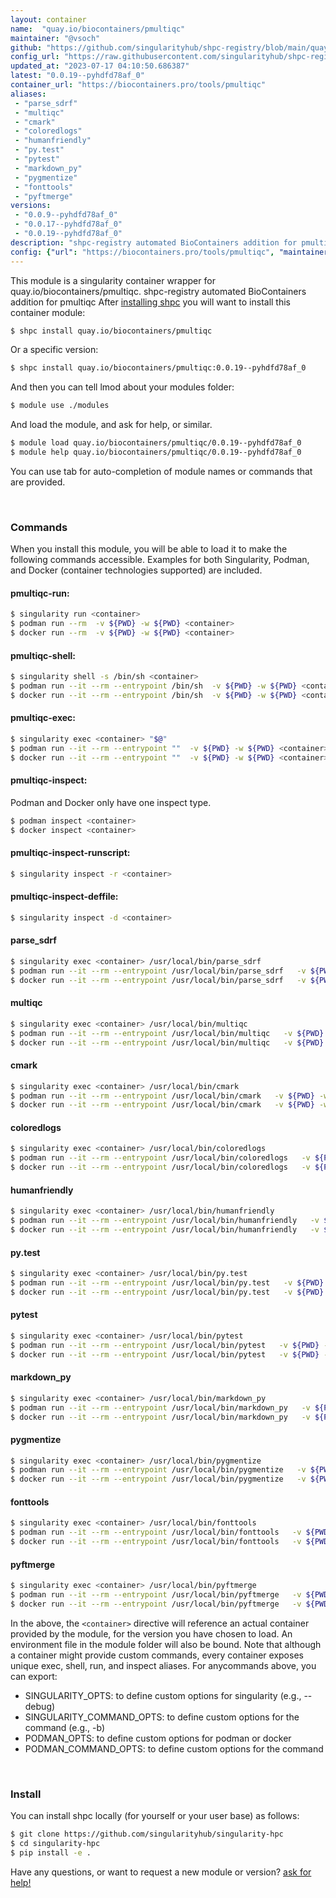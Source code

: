```yaml
---
layout: container
name:  "quay.io/biocontainers/pmultiqc"
maintainer: "@vsoch"
github: "https://github.com/singularityhub/shpc-registry/blob/main/quay.io/biocontainers/pmultiqc/container.yaml"
config_url: "https://raw.githubusercontent.com/singularityhub/shpc-registry/main/quay.io/biocontainers/pmultiqc/container.yaml"
updated_at: "2023-07-17 04:10:50.686387"
latest: "0.0.19--pyhdfd78af_0"
container_url: "https://biocontainers.pro/tools/pmultiqc"
aliases:
 - "parse_sdrf"
 - "multiqc"
 - "cmark"
 - "coloredlogs"
 - "humanfriendly"
 - "py.test"
 - "pytest"
 - "markdown_py"
 - "pygmentize"
 - "fonttools"
 - "pyftmerge"
versions:
 - "0.0.9--pyhdfd78af_0"
 - "0.0.17--pyhdfd78af_0"
 - "0.0.19--pyhdfd78af_0"
description: "shpc-registry automated BioContainers addition for pmultiqc"
config: {"url": "https://biocontainers.pro/tools/pmultiqc", "maintainer": "@vsoch", "description": "shpc-registry automated BioContainers addition for pmultiqc", "latest": {"0.0.19--pyhdfd78af_0": "sha256:ae406918645de12c0b7958c92114d350e23907e7b64d2b06c8743e2a173ce848"}, "tags": {"0.0.9--pyhdfd78af_0": "sha256:5a090cd18ad36694211f29ff1102d887b5404596ae3009e39a8b8cec8b4bde4a", "0.0.17--pyhdfd78af_0": "sha256:fa8f0d1dc290460d83e503ff1a5d18041f8ec3be7ef47ad7aacf25e71af12c1d", "0.0.19--pyhdfd78af_0": "sha256:ae406918645de12c0b7958c92114d350e23907e7b64d2b06c8743e2a173ce848"}, "docker": "quay.io/biocontainers/pmultiqc", "aliases": {"parse_sdrf": "/usr/local/bin/parse_sdrf", "multiqc": "/usr/local/bin/multiqc", "cmark": "/usr/local/bin/cmark", "coloredlogs": "/usr/local/bin/coloredlogs", "humanfriendly": "/usr/local/bin/humanfriendly", "py.test": "/usr/local/bin/py.test", "pytest": "/usr/local/bin/pytest", "markdown_py": "/usr/local/bin/markdown_py", "pygmentize": "/usr/local/bin/pygmentize", "fonttools": "/usr/local/bin/fonttools", "pyftmerge": "/usr/local/bin/pyftmerge"}}
---
```


This module is a singularity container wrapper for quay.io/biocontainers/pmultiqc.
shpc-registry automated BioContainers addition for pmultiqc
After [installing shpc](#install) you will want to install this container module:


```bash
$ shpc install quay.io/biocontainers/pmultiqc
```

Or a specific version:

```bash
$ shpc install quay.io/biocontainers/pmultiqc:0.0.19--pyhdfd78af_0
```

And then you can tell lmod about your modules folder:

```bash
$ module use ./modules
```

And load the module, and ask for help, or similar.

```bash
$ module load quay.io/biocontainers/pmultiqc/0.0.19--pyhdfd78af_0
$ module help quay.io/biocontainers/pmultiqc/0.0.19--pyhdfd78af_0
```

You can use tab for auto-completion of module names or commands that are provided.

<br>

### Commands

When you install this module, you will be able to load it to make the following commands accessible.
Examples for both Singularity, Podman, and Docker (container technologies supported) are included.

#### pmultiqc-run:

```bash
$ singularity run <container>
$ podman run --rm  -v ${PWD} -w ${PWD} <container>
$ docker run --rm  -v ${PWD} -w ${PWD} <container>
```

#### pmultiqc-shell:

```bash
$ singularity shell -s /bin/sh <container>
$ podman run --it --rm --entrypoint /bin/sh  -v ${PWD} -w ${PWD} <container>
$ docker run --it --rm --entrypoint /bin/sh  -v ${PWD} -w ${PWD} <container>
```

#### pmultiqc-exec:

```bash
$ singularity exec <container> "$@"
$ podman run --it --rm --entrypoint ""  -v ${PWD} -w ${PWD} <container> "$@"
$ docker run --it --rm --entrypoint ""  -v ${PWD} -w ${PWD} <container> "$@"
```

#### pmultiqc-inspect:

Podman and Docker only have one inspect type.

```bash
$ podman inspect <container>
$ docker inspect <container>
```

#### pmultiqc-inspect-runscript:

```bash
$ singularity inspect -r <container>
```

#### pmultiqc-inspect-deffile:

```bash
$ singularity inspect -d <container>
```


#### parse_sdrf

```bash
$ singularity exec <container> /usr/local/bin/parse_sdrf
$ podman run --it --rm --entrypoint /usr/local/bin/parse_sdrf   -v ${PWD} -w ${PWD} <container> -c " $@"
$ docker run --it --rm --entrypoint /usr/local/bin/parse_sdrf   -v ${PWD} -w ${PWD} <container> -c " $@"
```


#### multiqc

```bash
$ singularity exec <container> /usr/local/bin/multiqc
$ podman run --it --rm --entrypoint /usr/local/bin/multiqc   -v ${PWD} -w ${PWD} <container> -c " $@"
$ docker run --it --rm --entrypoint /usr/local/bin/multiqc   -v ${PWD} -w ${PWD} <container> -c " $@"
```


#### cmark

```bash
$ singularity exec <container> /usr/local/bin/cmark
$ podman run --it --rm --entrypoint /usr/local/bin/cmark   -v ${PWD} -w ${PWD} <container> -c " $@"
$ docker run --it --rm --entrypoint /usr/local/bin/cmark   -v ${PWD} -w ${PWD} <container> -c " $@"
```


#### coloredlogs

```bash
$ singularity exec <container> /usr/local/bin/coloredlogs
$ podman run --it --rm --entrypoint /usr/local/bin/coloredlogs   -v ${PWD} -w ${PWD} <container> -c " $@"
$ docker run --it --rm --entrypoint /usr/local/bin/coloredlogs   -v ${PWD} -w ${PWD} <container> -c " $@"
```


#### humanfriendly

```bash
$ singularity exec <container> /usr/local/bin/humanfriendly
$ podman run --it --rm --entrypoint /usr/local/bin/humanfriendly   -v ${PWD} -w ${PWD} <container> -c " $@"
$ docker run --it --rm --entrypoint /usr/local/bin/humanfriendly   -v ${PWD} -w ${PWD} <container> -c " $@"
```


#### py.test

```bash
$ singularity exec <container> /usr/local/bin/py.test
$ podman run --it --rm --entrypoint /usr/local/bin/py.test   -v ${PWD} -w ${PWD} <container> -c " $@"
$ docker run --it --rm --entrypoint /usr/local/bin/py.test   -v ${PWD} -w ${PWD} <container> -c " $@"
```


#### pytest

```bash
$ singularity exec <container> /usr/local/bin/pytest
$ podman run --it --rm --entrypoint /usr/local/bin/pytest   -v ${PWD} -w ${PWD} <container> -c " $@"
$ docker run --it --rm --entrypoint /usr/local/bin/pytest   -v ${PWD} -w ${PWD} <container> -c " $@"
```


#### markdown_py

```bash
$ singularity exec <container> /usr/local/bin/markdown_py
$ podman run --it --rm --entrypoint /usr/local/bin/markdown_py   -v ${PWD} -w ${PWD} <container> -c " $@"
$ docker run --it --rm --entrypoint /usr/local/bin/markdown_py   -v ${PWD} -w ${PWD} <container> -c " $@"
```


#### pygmentize

```bash
$ singularity exec <container> /usr/local/bin/pygmentize
$ podman run --it --rm --entrypoint /usr/local/bin/pygmentize   -v ${PWD} -w ${PWD} <container> -c " $@"
$ docker run --it --rm --entrypoint /usr/local/bin/pygmentize   -v ${PWD} -w ${PWD} <container> -c " $@"
```


#### fonttools

```bash
$ singularity exec <container> /usr/local/bin/fonttools
$ podman run --it --rm --entrypoint /usr/local/bin/fonttools   -v ${PWD} -w ${PWD} <container> -c " $@"
$ docker run --it --rm --entrypoint /usr/local/bin/fonttools   -v ${PWD} -w ${PWD} <container> -c " $@"
```


#### pyftmerge

```bash
$ singularity exec <container> /usr/local/bin/pyftmerge
$ podman run --it --rm --entrypoint /usr/local/bin/pyftmerge   -v ${PWD} -w ${PWD} <container> -c " $@"
$ docker run --it --rm --entrypoint /usr/local/bin/pyftmerge   -v ${PWD} -w ${PWD} <container> -c " $@"
```



In the above, the `<container>` directive will reference an actual container provided
by the module, for the version you have chosen to load. An environment file in the
module folder will also be bound. Note that although a container
might provide custom commands, every container exposes unique exec, shell, run, and
inspect aliases. For anycommands above, you can export:

 - SINGULARITY_OPTS: to define custom options for singularity (e.g., --debug)
 - SINGULARITY_COMMAND_OPTS: to define custom options for the command (e.g., -b)
 - PODMAN_OPTS: to define custom options for podman or docker
 - PODMAN_COMMAND_OPTS: to define custom options for the command

<br>

### Install

You can install shpc locally (for yourself or your user base) as follows:

```bash
$ git clone https://github.com/singularityhub/singularity-hpc
$ cd singularity-hpc
$ pip install -e .
```

Have any questions, or want to request a new module or version? [ask for help!](https://github.com/singularityhub/singularity-hpc/issues)